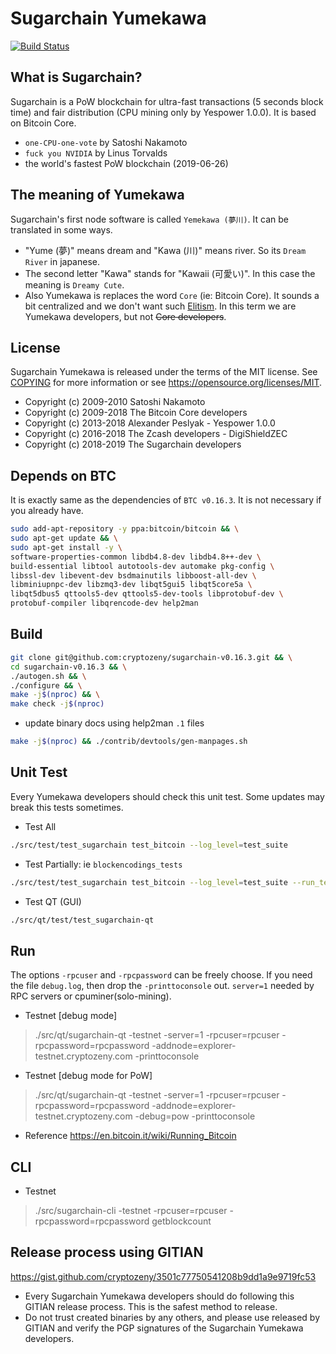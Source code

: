 Sugarchain Yumekawa
===================

[![Build Status](https://travis-ci.com/cryptozeny/sugarchain-v0.16.3.svg?token=KrYycpAcc7g95pAVRykP&branch=master-v0.16.3)](https://travis-ci.com/cryptozeny/sugarchain-v0.16.3)

What is Sugarchain?
-------------------

Sugarchain is a PoW blockchain for ultra-fast transactions (5 seconds block time) and fair distribution (CPU mining only by Yespower 1.0.0). It is based on Bitcoin Core.
 - `one-CPU-one-vote` by Satoshi Nakamoto
 - `fuck you NVIDIA` by Linus Torvalds
 - the world's fastest PoW blockchain (2019-06-26)

The meaning of Yumekawa
-----------------------

Sugarchain's first node software is called `Yemekawa (夢川)`. It can be translated in some ways.
 - "Yume (夢)" means dream and "Kawa (川)" means river. So its `Dream River` in japanese.
 - The second letter "Kawa" stands for "Kawaii (可愛い)". In this case the meaning is `Dreamy Cute`.
 - Also Yumekawa is replaces the word `Core` (ie: Bitcoin Core). It sounds a bit centralized and we don't want such [Elitism](https://en.wikipedia.org/wiki/Elitism). In this term we are Yumekawa developers, but not ~~Core developers~~.

License
-------

Sugarchain Yumekawa is released under the terms of the MIT license. See [COPYING](COPYING) for more
information or see https://opensource.org/licenses/MIT.
- Copyright (c) 2009-2010 Satoshi Nakamoto
- Copyright (c) 2009-2018 The Bitcoin Core developers
- Copyright (c) 2013-2018 Alexander Peslyak - Yespower 1.0.0
- Copyright (c) 2016-2018 The Zcash developers - DigiShieldZEC
- Copyright (c) 2018-2019 The Sugarchain developers

Depends on BTC
--------------

It is exactly same as the dependencies of `BTC v0.16.3`. It is not necessary if you already have.

```bash
sudo add-apt-repository -y ppa:bitcoin/bitcoin && \
sudo apt-get update && \
sudo apt-get install -y \
software-properties-common libdb4.8-dev libdb4.8++-dev \
build-essential libtool autotools-dev automake pkg-config \
libssl-dev libevent-dev bsdmainutils libboost-all-dev \
libminiupnpc-dev libzmq3-dev libqt5gui5 libqt5core5a \
libqt5dbus5 qttools5-dev qttools5-dev-tools libprotobuf-dev \
protobuf-compiler libqrencode-dev help2man
```

Build
-----

```bash
git clone git@github.com:cryptozeny/sugarchain-v0.16.3.git && \
cd sugarchain-v0.16.3 && \
./autogen.sh && \
./configure && \
make -j$(nproc) && \
make check -j$(nproc)
```

 * update binary docs using help2man `.1` files
```bash
make -j$(nproc) && ./contrib/devtools/gen-manpages.sh
```

Unit Test
---------

Every Yumekawa developers should check this unit test. Some updates may break this tests sometimes.

 * Test All
 ```bash
 ./src/test/test_sugarchain test_bitcoin --log_level=test_suite
 ```
 
 * Test Partially: ie `blockencodings_tests`
 ```bash
 ./src/test/test_sugarchain test_bitcoin --log_level=test_suite --run_test=blockencodings_tests
 ```
 
 * Test QT (GUI)
 ```bash
 ./src/qt/test/test_sugarchain-qt
 ```

Run
---

The options `-rpcuser` and `-rpcpassword` can be freely choose. If you need the file `debug.log`, then drop the `-printtoconsole` out. `server=1` needed by RPC servers or cpuminer(solo-mining).

 * Testnet [debug mode]
 > ./src/qt/sugarchain-qt -testnet -server=1 -rpcuser=rpcuser -rpcpassword=rpcpassword -addnode=explorer-testnet.cryptozeny.com -printtoconsole

 * Testnet [debug mode for PoW]
 > ./src/qt/sugarchain-qt -testnet -server=1 -rpcuser=rpcuser -rpcpassword=rpcpassword -addnode=explorer-testnet.cryptozeny.com -debug=pow -printtoconsole

 * Reference https://en.bitcoin.it/wiki/Running_Bitcoin

CLI
---

 * Testnet
 > ./src/sugarchain-cli -testnet -rpcuser=rpcuser -rpcpassword=rpcpassword getblockcount

Release process using GITIAN
----------------------------

https://gist.github.com/cryptozeny/3501c77750541208b9dd1a9e9719fc53

 * Every Sugarchain Yumekawa developers should do following this GITIAN release process. This is the safest method to release.
 * Do not trust created binaries by any others, and please use released by GITIAN and verify the PGP signatures of the Sugarchain Yumekawa developers.
